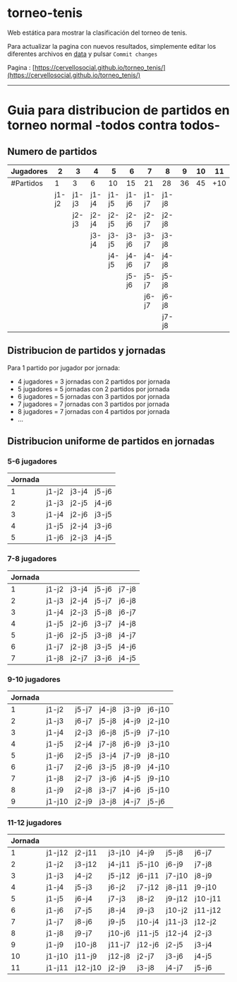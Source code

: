 # torneo-tenis
Web estática para mostrar la clasificación del torneo de tenis.

Para actualizar la pagina con nuevos resultados, simplemente editar los diferentes archivos en [data](./data) y pulsar `Commit changes`

Pagina : [https://cervellosocial.github.io/torneo_tenis/](https://cervellosocial.github.io/torneo_tenis/)

---
# Guia para distribucion de partidos en torneo normal -todos contra todos-
## Numero de partidos
 | Jugadores | 2 | 3 | 4 | 5 | 6 | 7 | 8 | 9 | 10 | 11 | 12|
 | - | - | - | - | - | - | - | - | - | - | - | - | 
 | #Partidos | 1 | 3 | 6 | 10 | 15 | 21 | 28 | 36 | 45 | +10 | +11 | 
 |  | j1-j2 | j1-j3 | j1-j4 | j1-j5 | j1-j6 | j1-j7 | j1-j8 | 
 |  |       | j2-j3 | j2-j4 | j2-j5 | j2-j6 | j2-j7 | j2-j8 | 
 |  |       |       | j3-j4 | j3-j5 | j3-j6 | j3-j7 | j3-j8 | 
 |  |       |       |       | j4-j5 | j4-j6 | j4-j7 | j4-j8 | 
 |  |       |       |       |       | j5-j6 | j5-j7 | j5-j8 | 
 |  |       |       |       |       |       | j6-j7 | j6-j8 | 
 |  |       |       |       |       |       |       | j7-j8 | 

## Distribucion de partidos y jornadas
Para 1 partido por jugador por jornada:
* 4 jugadores = 3 jornadas con 2 partidos por jornada
* 5 jugadores = 5 jornadas con 2 partidos por jornada
* 6 jugadores = 5 jornadas con 3 partidos por jornada
* 7 jugadores = 7 jornadas con 3 partidos por jornada
* 8 jugadores = 7 jornadas con 4 partidos por jornada
* ...
## Distribucion uniforme de partidos en jornadas

### 5-6 jugadores
| Jornada |  |  |  | 
| - | - | - | - | 
| 1 | j1-j2 | j3-j4 | j5-j6 | 
| 2 | j1-j3 | j2-j5 | j4-j6 | 
| 3 | j1-j4 | j2-j6 | j3-j5 | 
| 4 | j1-j5 | j2-j4 | j3-j6 | 
| 5 | j1-j6 | j2-j3 | j4-j5 | 
 
### 7-8 jugadores
| Jornada |  |  |  |  | 
| - | - | - | - | - | 
| 1 | j1-j2 | j3-j4 | j5-j6 | j7-j8 | 
| 2 | j1-j3 | j2-j4 | j5-j7 | j6-j8 | 
| 3 | j1-j4 | j2-j3 | j5-j8 | j6-j7 | 
| 4 | j1-j5 | j2-j6 | j3-j7 | j4-j8 | 
| 5 | j1-j6 | j2-j5 | j3-j8 | j4-j7 | 
| 6 | j1-j7 | j2-j8 | j3-j5 | j4-j6 |  
| 7 | j1-j8 | j2-j7 | j3-j6 | j4-j5 | 

### 9-10 jugadores
| Jornada |  |  |  |  |  |
| - | - | - | - | - | - |
| 1 | j1-j2  | j5-j7 | j4-j8 | j3-j9 | j6-j10 |
| 2 | j1-j3  | j6-j7 | j5-j8 | j4-j9 | j2-j10 |
| 3 | j1-j4  | j2-j3 | j6-j8 | j5-j9 | j7-j10 |
| 4 | j1-j5  | j2-j4 | j7-j8 | j6-j9 | j3-j10 |
| 5 | j1-j6  | j2-j5 | j3-j4 | j7-j9 | j8-j10 |
| 6 | j1-j7  | j2-j6 | j3-j5 | j8-j9 | j4-j10 |
| 7 | j1-j8  | j2-j7 | j3-j6 | j4-j5 | j9-j10 |
| 8 | j1-j9  | j2-j8 | j3-j7 | j4-j6 | j5-j10 |
| 9 | j1-j10 | j2-j9 | j3-j8 | j4-j7 | j5-j6  |

### 11-12 jugadores
| Jornada |  |  |  |  |  | |
|-----|-----|-----|-----|-----|-----|-----|
| 1 | j1-j12 | j2-j11 | j3-j10 | j4-j9 | j5-j8 | j6-j7 |
| 2 | j1-j2 | j3-j12 | j4-j11 | j5-j10 | j6-j9 | j7-j8 |
| 3 | j1-j3 | j4-j2 | j5-j12 | j6-j11 | j7-j10 | j8-j9 |
| 4 | j1-j4 | j5-j3 | j6-j2 | j7-j12 | j8-j11 | j9-j10 |
| 5 | j1-j5 | j6-j4 | j7-j3 | j8-j2 | j9-j12 | j10-j11 |
| 6 | j1-j6 | j7-j5 | j8-j4 | j9-j3 | j10-j2 | j11-j12 |
| 7 | j1-j7 | j8-j6 | j9-j5 | j10-j4 | j11-j3 | j12-j2 |
| 8 | j1-j8 | j9-j7 | j10-j6 | j11-j5 | j12-j4 | j2-j3 |
| 9 | j1-j9 | j10-j8 | j11-j7 | j12-j6 | j2-j5 | j3-j4 |
| 10 | j1-j10 | j11-j9 | j12-j8 | j2-j7 | j3-j6 | j4-j5 |
| 11 | j1-j11 | j12-j10 | j2-j9 | j3-j8 | j4-j7 | j5-j6 |


